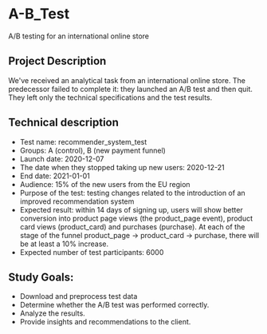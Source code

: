 # A-B_Test
A/B testing for an international online store


## Project Description

We've received an analytical task from an international online store. The predecessor failed to complete it: they launched an A/B test and then quit. They left only the technical specifications and the test results.

## Technical description

* Test name: recommender_system_test
* Groups: А (control), B (new payment funnel)
* Launch date: 2020-12-07
* The date when they stopped taking up new users: 2020-12-21
* End date: 2021-01-01
* Audience: 15% of the new users from the EU region
* Purpose of the test: testing changes related to the introduction of an improved recommendation system
* Expected result: within 14 days of signing up, users will show better conversion into product page views (the product_page event), product card views (product_card) and purchases (purchase). At each of the stage of the funnel product_page → product_card → purchase, there will be at least a 10% increase.
* Expected number of test participants: 6000

## Study Goals:

* Download and preprocess test data
* Determine whether the A/B test was performed correctly.
* Analyze the results.
* Provide insights and recommendations to the client.
